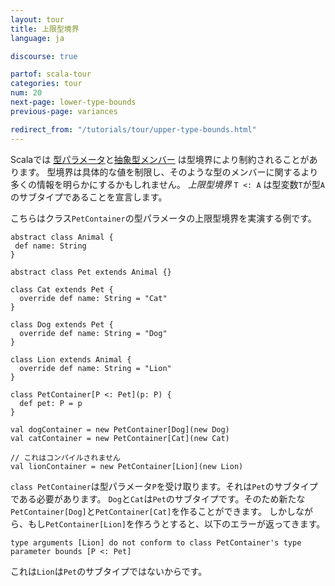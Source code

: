 ```yaml
---
layout: tour
title: 上限型境界
language: ja

discourse: true

partof: scala-tour
categories: tour
num: 20
next-page: lower-type-bounds
previous-page: variances

redirect_from: "/tutorials/tour/upper-type-bounds.html"
---
```


Scalaでは [型パラメータ](generic-classes.html)と[抽象型メンバー](abstract-type-members.html) は型境界により制約されることがあります。
型境界は具体的な値を制限し、そのような型のメンバーに関するより多くの情報を明らかにするかもしれません。
_上限型境界_ `T <: A` は型変数`T`が型`A`のサブタイプであることを宣言します。

こちらはクラス`PetContainer`の型パラメータの上限型境界を実演する例です。

```tut
abstract class Animal {
 def name: String
}

abstract class Pet extends Animal {}

class Cat extends Pet {
  override def name: String = "Cat"
}

class Dog extends Pet {
  override def name: String = "Dog"
}

class Lion extends Animal {
  override def name: String = "Lion"
}

class PetContainer[P <: Pet](p: P) {
  def pet: P = p
}

val dogContainer = new PetContainer[Dog](new Dog)
val catContainer = new PetContainer[Cat](new Cat)
```

```tut:fail
// これはコンパイルされません
val lionContainer = new PetContainer[Lion](new Lion)
```
`class PetContainer`は型パラメータ`P`を受け取ります。それは`Pet`のサブタイプである必要があります。
 `Dog`と`Cat`は`Pet`のサブタイプです。そのため新たな`PetContainer[Dog]`と`PetContainer[Cat]`を作ることができます。
 しかしながら、もし`PetContainer[Lion]`を作ろうとすると、以下のエラーが返ってきます。

`type arguments [Lion] do not conform to class PetContainer's type parameter bounds [P <: Pet]`

これは`Lion`は`Pet`のサブタイプではないからです。
